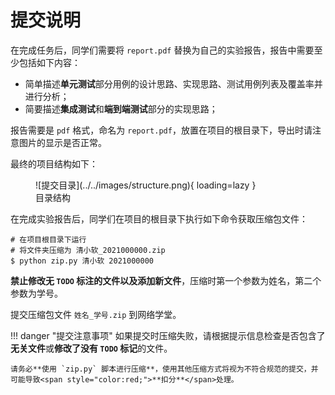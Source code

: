 # 提交说明
在完成任务后，同学们需要将 `report.pdf` 替换为自己的实验报告，报告中需要至少包括如下内容：

- 简单描述**单元测试**部分用例的设计思路、实现思路、测试用例列表及覆盖率并进行分析；
- 简要描述**集成测试**和**端到端测试**部分的实现思路；

报告需要是 `pdf` 格式，命名为 `report.pdf`，放置在项目的根目录下，导出时请注意图片的显示是否正常。

最终的项目结构如下：
<figure markdown>
![提交目录](../../images/structure.png){ loading=lazy }
<figcaption>目录结构</figcaption>
</figure>

在完成实验报告后，同学们在项目的根目录下执行如下命令获取压缩包文件：
```shell
# 在项目根目录下运行
# 将文件夹压缩为 清小软_2021000000.zip
$ python zip.py 清小软 2021000000
```
**禁止修改无 `TODO` 标注的文件以及添加新文件**，压缩时第一个参数为姓名，第二个参数为学号。

提交压缩包文件 `姓名_学号.zip` 到网络学堂。

!!! danger "提交注意事项"
    如果提交时压缩失败，请根据提示信息检查是否包含了**无关文件**或**修改了没有 `TODO` 标记**的文件。

    请务必**使用 `zip.py` 脚本进行压缩**，使用其他压缩方式将视为不符合规范的提交，并可能导致<span style="color:red;">**扣分**</span>处理。